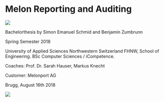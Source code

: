 # Melon Reporting and Auditing

![](/assets/04_melonport_vertical_black_logo.jpg)

Bachelorthesis by Simon Emanuel Schmid and Benjamin Zumbrunn

Spring Semester 2018

University of Applied Sciences Northwestern Switzerland FHNW, School of Engineering.
BSc Computer Sciences / iCompetence.

Coaches: Prof. Dr. Sarah Hauser, Markus Knecht

Customer: Melonport AG

Brugg, August 16th 2018

![](/assets/fhnw_ht_e_10mm.jpg)
